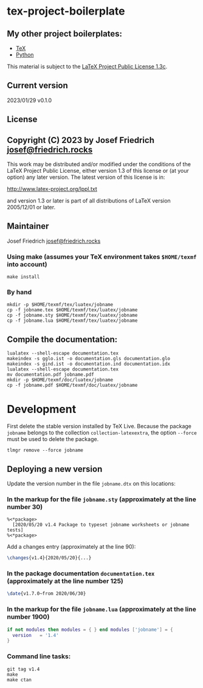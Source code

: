 # tex-project-boilerplate

## My other project boilerplates:

* [TeX](https://github.com/Josef-Friedrich/tex-project-boilerplate)
* [Python](https://github.com/Josef-Friedrich/python-project-boilerplate)

This material is subject to the [LaTeX Project Public License 1.3c](https://www.ctan.org/license/lppl1.3).

## Current version

2023/01/29 v0.1.0

## License

Copyright (C) 2023 by Josef Friedrich <josef@friedrich.rocks>
------------------------------------------------------------------------
This work may be distributed and/or modified under the conditions of
the LaTeX Project Public License, either version 1.3 of this license
or (at your option) any later version.  The latest version of this
license is in:

  http://www.latex-project.org/lppl.txt

and version 1.3 or later is part of all distributions of LaTeX
version 2005/12/01 or later.

## Maintainer

Josef Friedrich <josef@friedrich.rocks>

### Using make (assumes your TeX environment takes `$HOME/texmf` into account)

    make install

### By hand

    mkdir -p $HOME/texmf/tex/luatex/jobname
    cp -f jobname.tex $HOME/texmf/tex/luatex/jobname
    cp -f jobname.sty $HOME/texmf/tex/luatex/jobname
    cp -f jobname.lua $HOME/texmf/tex/luatex/jobname

## Compile the documentation:

    lualatex --shell-escape documentation.tex
    makeindex -s gglo.ist -o documentation.gls documentation.glo
    makeindex -s gind.ist -o documentation.ind documentation.idx
    lualatex --shell-escape documentation.tex
    mv documentation.pdf jobname.pdf
    mkdir -p $HOME/texmf/doc/luatex/jobname
    cp -f jobname.pdf $HOME/texmf/doc/luatex/jobname

# Development

First delete the stable version installed by TeX Live. Because the
package `jobname` belongs to the collection `collection-latexextra`, the
option  `--force` must be used to delete the package.

    tlmgr remove --force jobname

## Deploying a new version

Update the version number in the file `jobname.dtx` on this locations:

### In the markup for the file `jobname.sty` (approximately at the line number 30)

    %<*package>
      [2020/05/20 v1.4 Package to typeset jobname worksheets or jobname tests]
    %<*package>

Add a changes entry (approximately at the line 90):

```latex
\changes{v1.4}{2020/05/20}{...}
```

### In the package documentation `documentation.tex` (approximately at the line number 125)

```latex
\date{v1.7.0~from 2020/06/30}
```

### In the markup for the file `jobname.lua` (approximately at the line number 1900)

```lua
if not modules then modules = { } end modules ['jobname'] = {
  version   = '1.4'
}
```

### Command line tasks:

```
git tag v1.4
make
make ctan
```
